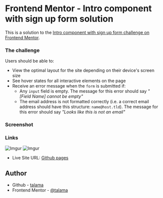 # Frontend Mentor - Intro component with sign up form solution

This is a solution to the [Intro component with sign up form challenge on Frontend Mentor](https://www.frontendmentor.io/challenges/intro-component-with-signup-form-5cf91bd49edda32581d28fd1).

### The challenge

Users should be able to:

- View the optimal layout for the site depending on their device's screen size
- See hover states for all interactive elements on the page
- Receive an error message when the `form` is submitted if:
  - Any `input` field is empty. The message for this error should say _"[Field Name] cannot be empty"_
  - The email address is not formatted correctly (i.e. a correct email address should have this structure: `name@host.tld`). The message for this error should say _"Looks like this is not an email"_

### Screenshot

### Links

![Imgur](https://i.imgur.com/CLlrdLo.png)
![Imgur](https://i.imgur.com/IBq2tun.png)

- Live Site URL: [Github pages](https://talama.github.io/FM-SignUpForm/)

## Author

- Github - [talama](https://github.com/)
- Frontend Mentor - [@talama](https://www.frontendmentor.io/profile/talama)
